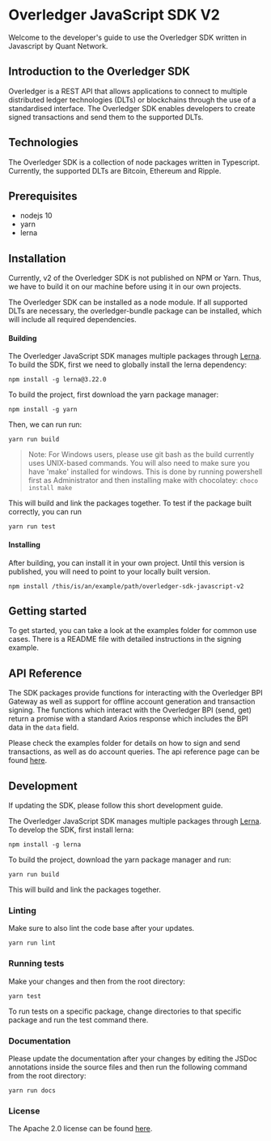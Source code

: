 # Overledger JavaScript SDK V2

Welcome to the developer's guide to use the Overledger SDK written in Javascript by Quant Network.

## Introduction to the Overledger SDK

Overledger is a REST API that allows applications to connect to multiple distributed ledger technologies (DLTs) or blockchains through the use of a standardised interface. The Overledger SDK enables developers to create signed transactions and send them to the supported DLTs.

## Technologies

The Overledger SDK is a collection of node packages written in Typescript. Currently, the supported DLTs are Bitcoin, Ethereum and Ripple.

## Prerequisites

- nodejs 10
- yarn
- lerna

## Installation

Currently, v2 of the Overledger SDK is not published on NPM or Yarn. Thus, we have to build it on our machine before using it in our own projects.

The Overledger SDK can be installed as a node module. If all supported DLTs are necessary, 
the overledger-bundle package can be installed, which will include all required dependencies.

#### Building

The Overledger JavaScript SDK manages multiple packages through [Lerna](https://lerna.js.org/). To build the SDK, first we need to globally install the lerna dependency:

```
npm install -g lerna@3.22.0
```

To build the project, first download the yarn package manager:

```
npm install -g yarn
```

Then, we can run run:

```
yarn run build
```

>Note: For Windows users, please use git bash as the build currently uses UNIX-based commands. You will also need to make sure you have 'make' installed for windows. This is done by running powershell first as Administrator and then installing make with chocolatey: ```choco install make```

This will build and link the packages together.
To test if the package built correctly, you can run

```
yarn run test
```

#### Installing

After building, you can install it in your own project. Until this version is published, you will need to point to your locally built version.

```
npm install /this/is/an/example/path/overledger-sdk-javascript-v2
```

## Getting started

To get started, you can take a look at the examples folder for common use cases. There is a README file with detailed instructions in the signing example.

## API Reference

The SDK packages provide functions for interacting with the Overledger BPI Gateway as well as support for offline account generation and transaction signing.
The functions which interact with the Overledger BPI (send, get) return a promise with a standard Axios response which includes the BPI data in the `data` field.

Please check the examples folder for details on how to sign and send transactions, as well as do account queries. The api reference page can be found [here](api_reference.md).

## Development

If updating the SDK, please follow this short development guide.

The Overledger JavaScript SDK manages multiple packages through [Lerna](https://lerna.js.org/). To develop the SDK, first install lerna:

```
npm install -g lerna
```

To build the project, download the yarn package manager and run:

```
yarn run build
```

This will build and link the packages together.

### Linting

Make sure to also lint the code base after your updates.

```
yarn run lint
```

### Running tests

Make your changes and then from the root directory:

```
yarn test
```

To run tests on a specific package, change directories to that specific package and run the test command there.

### Documentation

Please update the documentation after your changes by editing the JSDoc annotations inside the source files and then run the following command from the root directory:

```
yarn run docs
```

### License

The Apache 2.0 license can be found [here](LICENSE).


